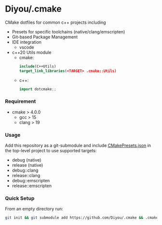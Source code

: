 # Diyou/.cmake

CMake dotfiles for common c++ projects including

- Presets for specific toolchains (native/clang/emscripten)
- Git-based Package Management
- IDE integration
  - vscode
- c++20 Utils module
  - cmake:
    ```cmake
    include(C++Utils)
    target_link_libraries(<TARGET> .cmake::Utils)
    ```
  - c++:
    ```c++
    import dotcmake;;
    ```

### Requirement

- cmake > 4.0.0
  - gcc > 15
  - clang > 19

### Usage

Add this repository as a git-submodule and include [CMakePresets.json](CMakePresets.json) in the top-level project to use supported targets:

- debug (native)
- release (native)
- debug::clang
- release::clang
- debug::emscripten
- release::emscripten

### Quick Setup

From an empty directory run:
```sh
git init && git submodule add https://github.com/Diyou/.cmake && .cmake/setup c++
```
